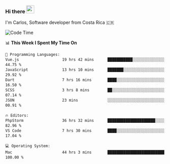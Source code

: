 ### Hi there <img src="https://media.giphy.com/media/hvRJCLFzcasrR4ia7z/giphy.gif" width="25px" height="25px">

I'm Carlos, Software developer from Costa Rica 🇨🇷

[//]: # (<a href="https://app.daily.dev/carum98"><img src="https://github.com/carum98/carum98/blob/main/devcard.svg" width="400" alt="Carlos Umaña Acevedo's Dev Card"/></a>)


<!--START_SECTION:waka-->
![Code Time](http://img.shields.io/badge/Code%20Time-12%2C962%20hrs%2017%20mins-blue)

📊 **This Week I Spent My Time On** 

```text
💬 Programming Languages: 
Vue.js                   19 hrs 42 mins      ███████████░░░░░░░░░░░░░░   44.75 % 
JavaScript               13 hrs 10 mins      ███████░░░░░░░░░░░░░░░░░░   29.92 % 
Dart                     7 hrs 16 mins       ████░░░░░░░░░░░░░░░░░░░░░   16.50 % 
SCSS                     3 hrs 8 mins        ██░░░░░░░░░░░░░░░░░░░░░░░   07.14 % 
JSON                     23 mins             ░░░░░░░░░░░░░░░░░░░░░░░░░   00.91 % 

🔥 Editors: 
PhpStorm                 36 hrs 32 mins      █████████████████████░░░░   82.96 % 
VS Code                  7 hrs 30 mins       ████░░░░░░░░░░░░░░░░░░░░░   17.04 % 

💻 Operating System: 
Mac                      44 hrs 3 mins       █████████████████████████   100.00 % 
```


<!--END_SECTION:waka-->
